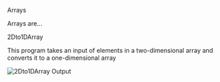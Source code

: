 Arrays

Arrays are...

2Dto1DArray

This program takes an input of elements in a two-dimensional array and converts it to a one-dimensional array

![2Dto1DArray Output](https://github.com/quintanillach/mssa-ct1-quintanilla/blob/master/images/2Dto1DArray.PNG)

